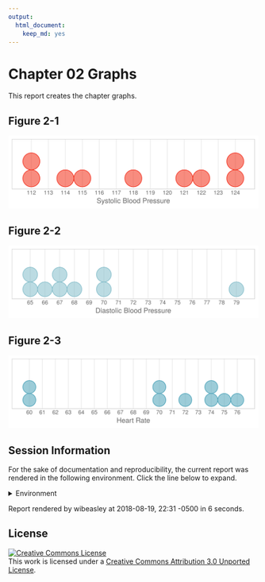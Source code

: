 ```yaml
---
output:
  html_document:
    keep_md: yes
---
```

Chapter 02 Graphs
=================================================
This report creates the chapter graphs.

<!--  Set the working directory to the repository's base directory; this assumes the report is nested inside of only one directory.-->


<!-- Set the report-wide options, and point to the external code file. -->

<!-- Load the packages.  Suppress the output when loading packages. -->


<!-- Load any Global functions and variables declared in the R file.  Suppress the output. -->


<!-- Declare any global functions specific to a Rmd output.  Suppress the output. -->


<!-- Load the datasets.   -->


<!-- Tweak the datasets.   -->


## Figure 2-1
<img src="figure-png/figure-02-01-1.png" width="550px" />

## Figure 2-2
<img src="figure-png/figure-02-02-1.png" width="550px" />

## Figure 2-3
<img src="figure-png/figure-02-03-1.png" width="550px" />

<!-- The footer that's common to all reports. -->

## Session Information

For the sake of documentation and reproducibility, the current report was rendered in the following environment.  Click the line below to expand.

<details>
  <summary>Environment <span class="glyphicon glyphicon-plus-sign"></span></summary>

```
Session info ------------------------------------------------------------------
```

```
 setting  value                       
 version  R version 3.5.1 (2018-07-02)
 system   x86_64, linux-gnu           
 ui       RStudio (1.2.830)           
 language (EN)                        
 collate  en_US.UTF-8                 
 tz       America/Chicago             
 date     2018-08-19                  
```

```
Packages ----------------------------------------------------------------------
```

```
 package      * version date       source        
 assertthat     0.2.0   2017-04-11 CRAN (R 3.5.1)
 backports      1.1.2   2017-12-13 CRAN (R 3.5.1)
 base         * 3.5.1   2018-07-03 local         
 bindr          0.1.1   2018-03-13 CRAN (R 3.5.1)
 bindrcpp       0.2.2   2018-03-29 CRAN (R 3.5.1)
 colorspace     1.3-2   2016-12-14 CRAN (R 3.5.1)
 compiler       3.5.1   2018-07-03 local         
 crayon         1.3.4   2017-09-16 CRAN (R 3.5.1)
 datasets     * 3.5.1   2018-07-03 local         
 devtools       1.13.6  2018-06-27 CRAN (R 3.5.1)
 dichromat      2.0-0   2013-01-24 CRAN (R 3.5.1)
 digest         0.6.15  2018-01-28 CRAN (R 3.5.1)
 dplyr          0.7.6   2018-06-29 CRAN (R 3.5.1)
 evaluate       0.11    2018-07-17 CRAN (R 3.5.1)
 extrafont      0.17    2014-12-08 CRAN (R 3.5.1)
 extrafontdb    1.0     2012-06-11 CRAN (R 3.5.1)
 ggplot2      * 3.0.0   2018-07-03 CRAN (R 3.5.1)
 glue           1.3.0   2018-07-17 CRAN (R 3.5.1)
 graphics     * 3.5.1   2018-07-03 local         
 grDevices    * 3.5.1   2018-07-03 local         
 grid           3.5.1   2018-07-03 local         
 gtable         0.2.0   2016-02-26 CRAN (R 3.5.1)
 htmltools      0.3.6   2017-04-28 CRAN (R 3.5.1)
 knitr        * 1.20    2018-02-20 CRAN (R 3.5.1)
 lazyeval       0.2.1   2017-10-29 CRAN (R 3.5.1)
 magrittr       1.5     2014-11-22 CRAN (R 3.5.1)
 memoise        1.1.0   2017-04-21 CRAN (R 3.5.1)
 methods      * 3.5.1   2018-07-03 local         
 munsell        0.5.0   2018-06-12 CRAN (R 3.5.1)
 packrat        0.4.9-3 2018-06-01 CRAN (R 3.5.1)
 pacman         0.4.6   2017-05-14 CRAN (R 3.5.1)
 pillar         1.3.0   2018-07-14 CRAN (R 3.5.1)
 pkgconfig      2.0.2   2018-08-16 CRAN (R 3.5.1)
 plyr           1.8.4   2016-06-08 CRAN (R 3.5.1)
 purrr          0.2.5   2018-05-29 CRAN (R 3.5.1)
 R6             2.2.2   2017-06-17 CRAN (R 3.5.1)
 RColorBrewer   1.1-2   2014-12-07 CRAN (R 3.5.1)
 Rcpp           0.12.18 2018-07-23 CRAN (R 3.5.1)
 rlang          0.2.2   2018-08-16 CRAN (R 3.5.1)
 rmarkdown      1.10    2018-06-11 CRAN (R 3.5.1)
 rprojroot      1.3-2   2018-01-03 CRAN (R 3.5.1)
 Rttf2pt1       1.3.7   2018-06-29 CRAN (R 3.5.1)
 scales         1.0.0   2018-08-09 CRAN (R 3.5.1)
 stats        * 3.5.1   2018-07-03 local         
 stringi        1.2.4   2018-07-20 CRAN (R 3.5.1)
 stringr        1.3.1   2018-05-10 CRAN (R 3.5.1)
 tibble         1.4.2   2018-01-22 CRAN (R 3.5.1)
 tidyselect     0.2.4   2018-02-26 CRAN (R 3.5.1)
 tools          3.5.1   2018-07-03 local         
 utils        * 3.5.1   2018-07-03 local         
 wesanderson    0.3.6   2018-04-20 CRAN (R 3.5.1)
 withr          2.1.2   2018-03-15 CRAN (R 3.5.1)
 yaml           2.2.0   2018-07-25 CRAN (R 3.5.1)
```
</details>



Report rendered by wibeasley at 2018-08-19, 22:31 -0500 in 6 seconds.


## License

<a rel="license" href="http://creativecommons.org/licenses/by/3.0/"><img alt="Creative Commons License" style="border-width:0" src="http://i.creativecommons.org/l/by/3.0/88x31.png" /></a><br />This work is licensed under a <a rel="license" href="http://creativecommons.org/licenses/by/3.0/">Creative Commons Attribution 3.0 Unported License</a>.
